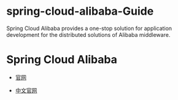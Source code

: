 # spring-cloud-alibaba-Guide
Spring Cloud Alibaba provides a one-stop solution for application development for the distributed solutions of Alibaba middleware.

# Spring Cloud Alibaba

* <a href="https://github.com/alibaba/spring-cloud-alibaba">官网</a>

* <a href="https://github.com/alibaba/spring-cloud-alibaba/blob/master/README-zh.md">中文官网</a>
